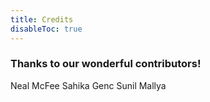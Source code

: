 ```yaml
---
title: Credits
disableToc: true
---
```


### Thanks to our wonderful contributors!

Neal McFee
Sahika Genc
Sunil Mallya


<!---
note: change the url to match the new repo... using old repo as an example placeholder
--->




